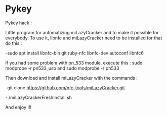 # Pykey
Pykey hack : 

Little program for automatizing miLazyCracker and to make it possible for everybody. To use it,  libnfc and miLazyCracker need to be installed for that do this : 

-sudo apt install libnfc-bin git ruby-nfc libnfc-dev autoconf libnfc6



If you had some problem with pn_533 module, execute this : sudo modprobe -r pn533_usb    and    sudo modprobe -r pn533



Then download and install miLazyCracker with the commands : 

-git clone https://github.com/nfc-tools/miLazyCracker.git 

-./miLazyCrackerFreshInstall.sh

And enjoy !!!
